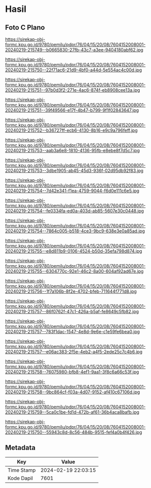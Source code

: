 # Hasil

## Foto C Plano

https://sirekap-obj-formc.kpu.go.id/9780/pemilu/pdpr/76/04/15/20/08/7604152008001-20240219-215749--b0665830-27fb-43c7-a3ee-9404180abf62.jpg

https://sirekap-obj-formc.kpu.go.id/9780/pemilu/pdpr/76/04/15/20/08/7604152008001-20240219-215750--22f71ac6-21d9-4bf0-a44d-5e554ac4c00d.jpg

https://sirekap-obj-formc.kpu.go.id/9780/pemilu/pdpr/76/04/15/20/08/7604152008001-20240219-215751--97b0d3f2-271e-4ac6-874f-eb8908cee13a.jpg

https://sirekap-obj-formc.kpu.go.id/9780/pemilu/pdpr/76/04/15/20/08/7604152008001-20240219-215751--39f49566-e17f-4b47-b799-9f1f02843647.jpg

https://sirekap-obj-formc.kpu.go.id/9780/pemilu/pdpr/76/04/15/20/08/7604152008001-20240219-215752--b36727ff-ecb6-4130-8b16-e9c9a796feff.jpg

https://sirekap-obj-formc.kpu.go.id/9780/pemilu/pdpr/76/04/15/20/08/7604152008001-20240219-215753--aab3a6e8-1810-4136-95fb-e8ebe8f7d5c7.jpg

https://sirekap-obj-formc.kpu.go.id/9780/pemilu/pdpr/76/04/15/20/08/7604152008001-20240219-215753--3dbe1905-ab45-45d3-936f-02d95db92f83.jpg

https://sirekap-obj-formc.kpu.go.id/9780/pemilu/pdpr/76/04/15/20/08/7604152008001-20240219-215754--7d42e341-f1ea-4759-9044-f6d0e111c6e5.jpg

https://sirekap-obj-formc.kpu.go.id/9780/pemilu/pdpr/76/04/15/20/08/7604152008001-20240219-215754--fe0334fa-ed0a-403d-ab85-5607e30c0448.jpg

https://sirekap-obj-formc.kpu.go.id/9780/pemilu/pdpr/76/04/15/20/08/7604152008001-20240219-215754--7864c005-b518-4ce3-9bc9-638e3e0a85ad.jpg

https://sirekap-obj-formc.kpu.go.id/9780/pemilu/pdpr/76/04/15/20/08/7604152008001-20240219-215755--e8d811b9-0106-4524-b50d-35efa798d874.jpg

https://sirekap-obj-formc.kpu.go.id/9780/pemilu/pdpr/76/04/15/20/08/7604152008001-20240219-215755--6304770c-92e1-46c2-8a00-604af92ad67e.jpg

https://sirekap-obj-formc.kpu.go.id/9780/pemilu/pdpr/76/04/15/20/08/7604152008001-20240219-215756--1f7a106b-8f2e-4702-bfeb-711644f771d8.jpg

https://sirekap-obj-formc.kpu.go.id/9780/pemilu/pdpr/76/04/15/20/08/7604152008001-20240219-215757--86f0762f-47c1-426a-b5af-fe8649c5fb82.jpg

https://sirekap-obj-formc.kpu.go.id/9780/pemilu/pdpr/76/04/15/20/08/7604152008001-20240219-215757--783f1dac-1547-4e8d-9e6e-c1e59fe6bea0.jpg

https://sirekap-obj-formc.kpu.go.id/9780/pemilu/pdpr/76/04/15/20/08/7604152008001-20240219-215757--e06ac383-2f5e-4eb2-a4f5-2ede25c7c4b6.jpg

https://sirekap-obj-formc.kpu.go.id/9780/pemilu/pdpr/76/04/15/20/08/7604152008001-20240219-215758--76075980-bfb8-4ef1-9aa1-3f8c6a66c53f.jpg

https://sirekap-obj-formc.kpu.go.id/9780/pemilu/pdpr/76/04/15/20/08/7604152008001-20240219-215758--9bc864cf-f03a-4d07-9152-af410c67106d.jpg

https://sirekap-obj-formc.kpu.go.id/9780/pemilu/pdpr/76/04/15/20/08/7604152008001-20240219-215759--5ca0c1be-fd1d-472b-af61-36b4aca8bafb.jpg

https://sirekap-obj-formc.kpu.go.id/9780/pemilu/pdpr/76/04/15/20/08/7604152008001-20240219-215750--55943c8d-8c56-484b-9515-fef4a0b4f426.jpg


## Metadata

| Key        | Value               |
| ---------- | ------------------- |
| Time Stamp | 2024-02-19 22:03:15 |
| Kode Dapil | 7601                |



